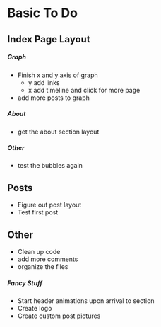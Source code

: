 # Basic To Do

## Index Page Layout

##### Graph
* Finish x and y axis of graph
  * y add links
  * x add timeline and click for more page
* add more posts to graph

##### About
* get the about section layout

##### Other
* test the bubbles again


## Posts

* Figure out post layout
* Test first post

## Other
* Clean up code
* add more comments
* organize the files

##### Fancy Stuff
* Start header animations upon arrival to section
* Create logo
* Create custom post pictures